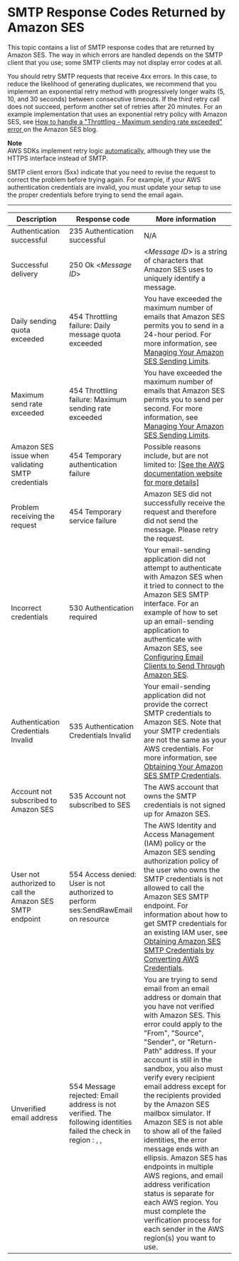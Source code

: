 # SMTP Response Codes Returned by Amazon SES<a name="smtp-response-codes"></a>

This topic contains a list of SMTP response codes that are returned by Amazon SES\. The way in which errors are handled depends on the SMTP client that you use; some SMTP clients may not display error codes at all\.

You should retry SMTP requests that receive 4xx errors\. In this case, to reduce the likelihood of generating duplicates, we recommend that you implement an exponential retry method with progressively longer waits \(5, 10, and 30 seconds\) between consecutive timeouts\. If the third retry call does not succeed, perform another set of retries after 20 minutes\. For an example implementation that uses an exponential retry policy with Amazon SES, see [How to handle a "Throttling \- Maximum sending rate exceeded" error ](https://aws.amazon.com//blogs/ses/how-to-handle-a-throttling-maximum-sending-rate-exceeded-error/) on the Amazon SES blog\.

**Note**  
AWS SDKs implement retry logic [automatically](http://docs.aws.amazon.com/general/latest/gr/api-retries.html), although they use the HTTPS interface instead of SMTP\.

SMTP client errors \(5xx\) indicate that you need to revise the request to correct the problem before trying again\. For example, if your AWS authentication credentials are invalid, you must update your setup to use the proper credentials before trying to send the email again\. 


****  

| Description | Response code | More information | 
| --- | --- | --- | 
| Authentication successful | 235 Authentication successful | N/A | 
| Successful delivery | 250 Ok <*Message ID*> | <*Message ID*> is a string of characters that Amazon SES uses to uniquely identify a message\. | 
| Daily sending quota exceeded | 454 Throttling failure: Daily message quota exceeded | You have exceeded the maximum number of emails that Amazon SES permits you to send in a 24\-hour period\. For more information, see [Managing Your Amazon SES Sending Limits](manage-sending-limits.md)\. | 
| Maximum send rate exceeded | 454 Throttling failure: Maximum sending rate exceeded | You have exceeded the maximum number of emails that Amazon SES permits you to send per second\. For more information, see [Managing Your Amazon SES Sending Limits](manage-sending-limits.md)\. | 
| Amazon SES issue when validating SMTP credentials |  454 Temporary authentication failure  | Possible reasons include, but are not limited to:  [\[See the AWS documentation website for more details\]](http://docs.aws.amazon.com/ses/latest/DeveloperGuide/smtp-response-codes.html)  | 
| Problem receiving the request |  454 Temporary service failure  | Amazon SES did not successfully receive the request and therefore did not send the message\. Please retry the request\. | 
| Incorrect credentials | 530 Authentication required | Your email\-sending application did not attempt to authenticate with Amazon SES when it tried to connect to the Amazon SES SMTP interface\. For an example of how to set up an email\-sending application to authenticate with Amazon SES, see [Configuring Email Clients to Send Through Amazon SES](configure-email-client.md)\. | 
| Authentication Credentials Invalid | 535 Authentication Credentials Invalid | Your email\-sending application did not provide the correct SMTP credentials to Amazon SES\. Note that your SMTP credentials are not the same as your AWS credentials\. For more information, see [Obtaining Your Amazon SES SMTP Credentials](smtp-credentials.md)\. | 
| Account not subscribed to Amazon SES | 535 Account not subscribed to SES | The AWS account that owns the SMTP credentials is not signed up for Amazon SES\. | 
| User not authorized to call the Amazon SES SMTP endpoint | 554 Access denied: User <User ARN> is not authorized to perform ses:SendRawEmail on resource <Identity ARN> | The AWS Identity and Access Management \(IAM\) policy or the Amazon SES sending authorization policy of the user who owns the SMTP credentials is not allowed to call the Amazon SES SMTP endpoint\. For information about how to get SMTP credentials for an existing IAM user, see [Obtaining Amazon SES SMTP Credentials by Converting AWS Credentials](smtp-credentials.md#smtp-credentials-convert)\. | 
| Unverified email address | 554 Message rejected: Email address is not verified\. The following identities failed the check in region <region>: <identity1>, <identity2>, <identity3> | You are trying to send email from an email address or domain that you have not verified with Amazon SES\. This error could apply to the "From", "Source", "Sender", or "Return\-Path" address\. If your account is still in the sandbox, you also must verify every recipient email address except for the recipients provided by the Amazon SES mailbox simulator\. If Amazon SES is not able to show all of the failed identities, the error message ends with an ellipsis\.  Amazon SES has endpoints in multiple AWS regions, and email address verification status is separate for each AWS region\. You must complete the verification process for each sender in the AWS region\(s\) you want to use\.  | 